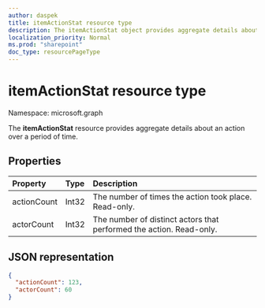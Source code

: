 ```yaml
---
author: daspek
title: itemActionStat resource type
description: The itemActionStat object provides aggregate details about an action over a period of time.
localization_priority: Normal
ms.prod: "sharepoint"
doc_type: resourcePageType
---
```

# itemActionStat resource type

Namespace: microsoft.graph

The **itemActionStat** resource provides aggregate details about an action over a period of time.

## Properties

| Property    | Type  | Description
|:------------|:------|:-------------------------------------------------------
| actionCount | Int32 | The number of times the action took place. Read-only.
| actorCount  | Int32 | The number of distinct actors that performed the action. Read-only.

## JSON representation

<!-- {
  "blockType": "resource",
  "optionalProperties": [ ],
  "@type": "microsoft.graph.itemActionStat",
}-->

```json
{
  "actionCount": 123,
  "actorCount": 60
}
```

<!--
{
  "type": "#page.annotation",
  "description": "The itemActionStat object provides aggregate details about an action over a period of time.",
  "keywords": "activities,activity,action,analytics",
  "section": "documentation",
  "tocPath": "Resources/itemActionStat",
  "suppressions": []
}
-->

